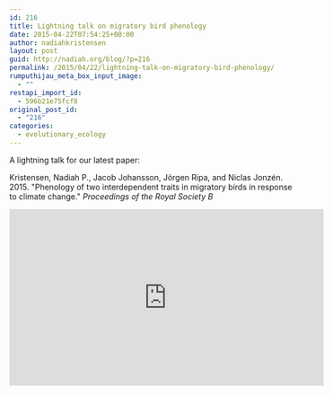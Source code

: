 ```yaml
---
id: 216
title: Lightning talk on migratory bird phenology
date: 2015-04-22T07:54:25+00:00
author: nadiahkristensen
layout: post
guid: http://nadiah.org/blog/?p=216
permalink: /2015/04/22/lightning-talk-on-migratory-bird-phenology/
rumputhijau_meta_box_input_image:
  - ""
restapi_import_id:
  - 596b21e75fcf8
original_post_id:
  - "216"
categories:
  - evolutionary_ecology
---
```

A lightning talk for our latest paper:

Kristensen, Nadiah P., Jacob Johansson, Jörgen Ripa, and Niclas Jonzén. 2015. "Phenology of two interdependent traits in migratory birds in response to climate change." _Proceedings of the Royal Society B_

<p style="text-align:center"><iframe width="560" height="315" src="https://www.youtube.com/embed/7nwdc03RQrw" title="YouTube video player" frameborder="0" allow="accelerometer; autoplay; clipboard-write; encrypted-media; gyroscope; picture-in-picture" allowfullscreen></iframe></p>

